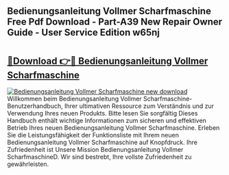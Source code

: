 ## Bedienungsanleitung Vollmer Scharfmaschine Free Pdf Download - Part-A39 New Repair Owner Guide - User Service Edition w65nj

# <h2><a href="http://df62i9.blite.top/?on=Bedienungsanleitung+Vollmer+Scharfmaschine">🔗Download 👉🔴 Bedienungsanleitung Vollmer Scharfmaschine</a></h2>

[![Bedienungsanleitung Vollmer Scharfmaschine new download](https://i.imgur.com/lujVjoI.png)](http://df62i9.blite.top/?on=Bedienungsanleitung+Vollmer+Scharfmaschine)
Willkommen beim Bedienungsanleitung Vollmer Scharfmaschine-Benutzerhandbuch, Ihrer ultimativen Ressource zum Verständnis und zur Verwendung Ihres neuen Produkts. Bitte lesen Sie sorgfältig Dieses Handbuch enthält wichtige Informationen zum sicheren und effektiven Betrieb Ihres neuen Bedienungsanleitung Vollmer Scharfmaschine. Erleben Sie die Leistungsfähigkeit der Funktionsliste mit Ihrem neuen Bedienungsanleitung Vollmer Scharfmaschine auf Knopfdruck. Ihre Zufriedenheit ist Unsere Mission Bedienungsanleitung Vollmer ScharfmaschineD. Wir sind bestrebt, Ihre vollste Zufriedenheit zu gewährleisten.

